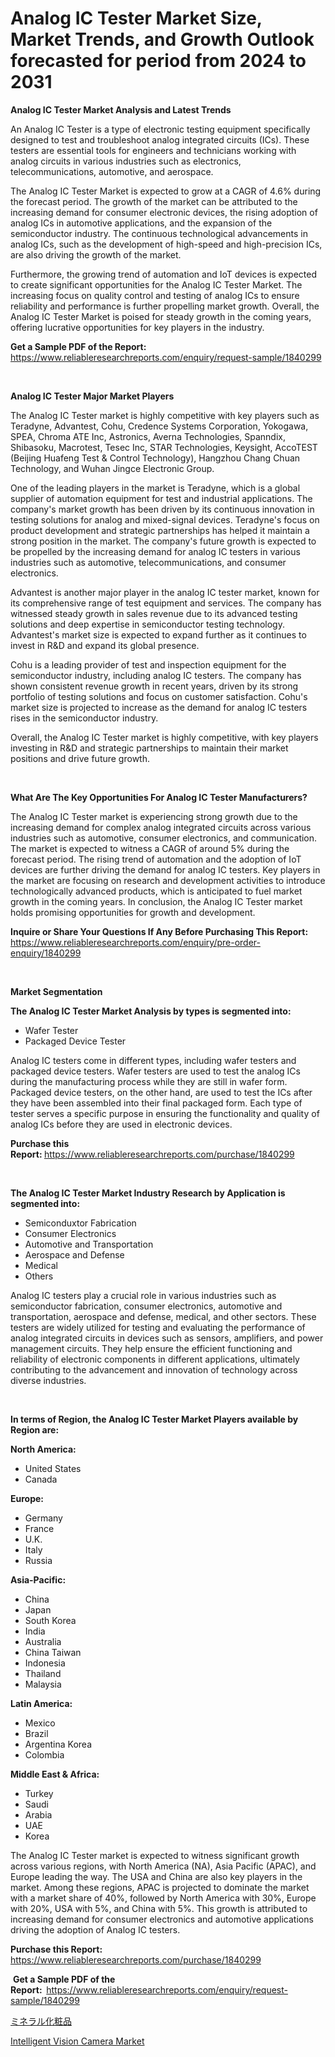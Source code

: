 <p><h1>Analog IC Tester Market Size, Market Trends, and Growth Outlook forecasted for period from 2024 to 2031</h1></p><p><strong>Analog IC Tester Market Analysis and Latest Trends</strong></p>
<p><p>An Analog IC Tester is a type of electronic testing equipment specifically designed to test and troubleshoot analog integrated circuits (ICs). These testers are essential tools for engineers and technicians working with analog circuits in various industries such as electronics, telecommunications, automotive, and aerospace.</p><p>The Analog IC Tester Market is expected to grow at a CAGR of 4.6% during the forecast period. The growth of the market can be attributed to the increasing demand for consumer electronic devices, the rising adoption of analog ICs in automotive applications, and the expansion of the semiconductor industry. The continuous technological advancements in analog ICs, such as the development of high-speed and high-precision ICs, are also driving the growth of the market.</p><p>Furthermore, the growing trend of automation and IoT devices is expected to create significant opportunities for the Analog IC Tester Market. The increasing focus on quality control and testing of analog ICs to ensure reliability and performance is further propelling market growth. Overall, the Analog IC Tester Market is poised for steady growth in the coming years, offering lucrative opportunities for key players in the industry.</p></p>
<p><strong>Get a Sample PDF of the Report:&nbsp;</strong> <a href="https://www.reliableresearchreports.com/enquiry/request-sample/1840299">https://www.reliableresearchreports.com/enquiry/request-sample/1840299</a></p>
<p>&nbsp;</p>
<p><strong>Analog IC Tester Major Market Players</strong></p>
<p><p>The Analog IC Tester market is highly competitive with key players such as Teradyne, Advantest, Cohu, Credence Systems Corporation, Yokogawa, SPEA, Chroma ATE Inc, Astronics, Averna Technologies, Spanndix, Shibasoku, Macrotest, Tesec Inc, STAR Technologies, Keysight, AccoTEST (Beijing Huafeng Test & Control Technology), Hangzhou Chang Chuan Technology, and Wuhan Jingce Electronic Group.</p><p>One of the leading players in the market is Teradyne, which is a global supplier of automation equipment for test and industrial applications. The company's market growth has been driven by its continuous innovation in testing solutions for analog and mixed-signal devices. Teradyne's focus on product development and strategic partnerships has helped it maintain a strong position in the market. The company's future growth is expected to be propelled by the increasing demand for analog IC testers in various industries such as automotive, telecommunications, and consumer electronics.</p><p>Advantest is another major player in the analog IC tester market, known for its comprehensive range of test equipment and services. The company has witnessed steady growth in sales revenue due to its advanced testing solutions and deep expertise in semiconductor testing technology. Advantest's market size is expected to expand further as it continues to invest in R&D and expand its global presence.</p><p>Cohu is a leading provider of test and inspection equipment for the semiconductor industry, including analog IC testers. The company has shown consistent revenue growth in recent years, driven by its strong portfolio of testing solutions and focus on customer satisfaction. Cohu's market size is projected to increase as the demand for analog IC testers rises in the semiconductor industry.</p><p>Overall, the Analog IC Tester market is highly competitive, with key players investing in R&D and strategic partnerships to maintain their market positions and drive future growth.</p></p>
<p>&nbsp;</p>
<p><strong>What Are The Key Opportunities For Analog IC Tester Manufacturers?</strong></p>
<p><p>The Analog IC Tester market is experiencing strong growth due to the increasing demand for complex analog integrated circuits across various industries such as automotive, consumer electronics, and communication. The market is expected to witness a CAGR of around 5% during the forecast period. The rising trend of automation and the adoption of IoT devices are further driving the demand for analog IC testers. Key players in the market are focusing on research and development activities to introduce technologically advanced products, which is anticipated to fuel market growth in the coming years. In conclusion, the Analog IC Tester market holds promising opportunities for growth and development.</p></p>
<p><strong>Inquire or Share Your Questions If Any Before Purchasing This Report:</strong> <a href="https://www.reliableresearchreports.com/enquiry/pre-order-enquiry/1840299">https://www.reliableresearchreports.com/enquiry/pre-order-enquiry/1840299</a></p>
<p>&nbsp;</p>
<p><strong>Market Segmentation</strong></p>
<p><strong>The Analog IC Tester Market Analysis by types is segmented into:</strong></p>
<p><ul><li>Wafer Tester</li><li>Packaged Device Tester</li></ul></p>
<p><p>Analog IC testers come in different types, including wafer testers and packaged device testers. Wafer testers are used to test the analog ICs during the manufacturing process while they are still in wafer form. Packaged device testers, on the other hand, are used to test the ICs after they have been assembled into their final packaged form. Each type of tester serves a specific purpose in ensuring the functionality and quality of analog ICs before they are used in electronic devices.</p></p>
<p><strong>Purchase this Report:&nbsp;</strong><a href="https://www.reliableresearchreports.com/purchase/1840299">https://www.reliableresearchreports.com/purchase/1840299</a></p>
<p>&nbsp;</p>
<p><strong>The Analog IC Tester Market Industry Research by Application is segmented into:</strong></p>
<p><ul><li>Semiconduxtor Fabrication</li><li>Consumer Electronics</li><li>Automotive and Transportation</li><li>Aerospace and Defense</li><li>Medical</li><li>Others</li></ul></p>
<p><p>Analog IC testers play a crucial role in various industries such as semiconductor fabrication, consumer electronics, automotive and transportation, aerospace and defense, medical, and other sectors. These testers are widely utilized for testing and evaluating the performance of analog integrated circuits in devices such as sensors, amplifiers, and power management circuits. They help ensure the efficient functioning and reliability of electronic components in different applications, ultimately contributing to the advancement and innovation of technology across diverse industries.</p></p>
<p>&nbsp;</p>
<p><strong>In terms of Region, the Analog IC Tester Market Players available by Region are:</strong></p>
<p>
    <p> <strong> North America: </strong>
        <ul>
            <li>United States</li>
            <li>Canada</li>
        </ul>
        </p> 
    <p> <strong> Europe: </strong>
        <ul>
            <li>Germany</li>
            <li>France</li>
            <li>U.K.</li>
            <li>Italy</li>
            <li>Russia</li>
        </ul>
        </p> 
    <p> <strong> Asia-Pacific: </strong>
        <ul>
            <li>China</li>
            <li>Japan</li>
            <li>South Korea</li>
            <li>India</li>
            <li>Australia</li>
            <li>China Taiwan</li>
            <li>Indonesia</li>
            <li>Thailand</li>
            <li>Malaysia</li>
        </ul>
        </p> 
    <p> <strong> Latin America: </strong>
        <ul>
            <li>Mexico</li>
            <li>Brazil</li>
            <li>Argentina Korea</li>
            <li>Colombia</li>
        </ul>
        </p> 
    <p> <strong> Middle East & Africa: </strong>
        <ul>
            <li>Turkey</li>
            <li>Saudi</li>
            <li>Arabia</li>
            <li>UAE</li>
            <li>Korea</li>
        </ul>
    </p>
    </p>
<p><p>The Analog IC Tester market is expected to witness significant growth across various regions, with North America (NA), Asia Pacific (APAC), and Europe leading the way. The USA and China are also key players in the market. Among these regions, APAC is projected to dominate the market with a market share of 40%, followed by North America with 30%, Europe with 20%, USA with 5%, and China with 5%. This growth is attributed to increasing demand for consumer electronics and automotive applications driving the adoption of Analog IC testers.</p></p>
<p><strong>Purchase this Report: </strong><a href="https://www.reliableresearchreports.com/purchase/1840299">https://www.reliableresearchreports.com/purchase/1840299</a></p>
<p>&nbsp;<strong>Get a Sample PDF of the Report:&nbsp;&nbsp;</strong><a href="https://www.reliableresearchreports.com/enquiry/request-sample/1840299">https://www.reliableresearchreports.com/enquiry/request-sample/1840299</a></p>
<p><strong></strong></p>
<p><p><a href="https://github.com/mreklxf44233/Market-Research-Report-List-1/blob/main/309192711693.md">ミネラル化粧品</a></p><p><a href="https://github.com/CliffMedina6/Market-Research-Report-List-4/blob/main/intelligent-vision-camera-market.md">Intelligent Vision Camera Market</a></p></p>